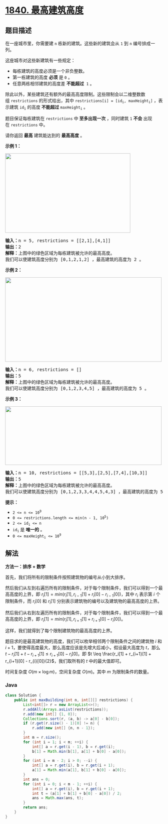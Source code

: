 # [1840. 最高建筑高度](https://leetcode.cn/problems/maximum-building-height)

## 题目描述

<p>在一座城市里，你需要建 <code>n</code> 栋新的建筑。这些新的建筑会从 <code>1</code> 到 <code>n</code> 编号排成一列。</p>

<p>这座城市对这些新建筑有一些规定：</p>

<ul>
	<li>每栋建筑的高度必须是一个非负整数。</li>
	<li>第一栋建筑的高度 <strong>必须</strong> 是 <code>0</code> 。</li>
	<li>任意两栋相邻建筑的高度差 <strong>不能超过</strong>  <code>1</code> 。</li>
</ul>

<p>除此以外，某些建筑还有额外的最高高度限制。这些限制会以二维整数数组 <code>restrictions</code> 的形式给出，其中 <code>restrictions[i] = [id<sub>i</sub>, maxHeight<sub>i</sub>]</code> ，表示建筑 <code>id<sub>i</sub></code> 的高度 <strong>不能超过</strong> <code>maxHeight<sub>i</sub></code> 。</p>

<p>题目保证每栋建筑在 <code>restrictions</code> 中<strong> 至多出现一次</strong> ，同时建筑 <code>1</code> <strong>不会</strong> 出现在 <code>restrictions</code> 中。</p>

<p>请你返回 <strong>最高</strong> 建筑能达到的 <strong>最高高度</strong> 。</p>



<p><strong>示例 1：</strong></p>
<img alt="" src="https://gcore.jsdelivr.net/gh/doocs/leetcode@main/solution/1800-1899/1840.Maximum%20Building%20Height/images/ic236-q4-ex1-1.png" style="width: 400px; height: 253px;" />
<pre>
<b>输入：</b>n = 5, restrictions = [[2,1],[4,1]]
<b>输出：</b>2
<b>解释：</b>上图中的绿色区域为每栋建筑被允许的最高高度。
我们可以使建筑高度分别为 [0,1,2,1,2] ，最高建筑的高度为 2 。</pre>

<p><strong>示例 2：</strong></p>
<img alt="" src="https://gcore.jsdelivr.net/gh/doocs/leetcode@main/solution/1800-1899/1840.Maximum%20Building%20Height/images/ic236-q4-ex2.png" style="width: 500px; height: 269px;" />
<pre>
<b>输入：</b>n = 6, restrictions = []
<b>输出：</b>5
<b>解释：</b>上图中的绿色区域为每栋建筑被允许的最高高度。
我们可以使建筑高度分别为 [0,1,2,3,4,5] ，最高建筑的高度为 5 。
</pre>

<p><strong>示例 3：</strong></p>
<img alt="" src="https://gcore.jsdelivr.net/gh/doocs/leetcode@main/solution/1800-1899/1840.Maximum%20Building%20Height/images/ic236-q4-ex3.png" style="width: 500px; height: 187px;" />
<pre>
<b>输入：</b>n = 10, restrictions = [[5,3],[2,5],[7,4],[10,3]]
<b>输出：</b>5
<b>解释：</b>上图中的绿色区域为每栋建筑被允许的最高高度。
我们可以使建筑高度分别为 [0,1,2,3,3,4,4,5,4,3] ，最高建筑的高度为 5 。
</pre>



<p><strong>提示：</strong></p>

<ul>
	<li><code>2 <= n <= 10<sup>9</sup></code></li>
	<li><code>0 <= restrictions.length <= min(n - 1, 10<sup>5</sup>)</code></li>
	<li><code>2 <= id<sub>i</sub> <= n</code></li>
	<li><code>id<sub>i</sub></code> 是 <strong>唯一的</strong> 。</li>
	<li><code>0 <= maxHeight<sub>i</sub> <= 10<sup>9</sup></code></li>
</ul>

## 解法

**方法一：排序 + 数学**

首先，我们将所有的限制条件按照建筑物的编号从小到大排序。

然后我们从左到右遍历所有的限制条件，对于每个限制条件，我们可以得到一个最高高度的上界，即 $r_i[1] = min(r_i[1], r_{i-1}[1] + r_i[0] - r_{i-1}[0])$，其中 $r_i$ 表示第 $i$ 个限制条件，而 $r_i[0]$ 和 $r_i[1]$ 分别表示建筑物的编号以及建筑物的最高高度的上界。

然后我们从右到左遍历所有的限制条件，对于每个限制条件，我们可以得到一个最高高度的上界，即 $r_i[1] = min(r_i[1], r_{i+1}[1] + r_{i+1}[0] - r_i[0])$。

这样，我们就得到了每个限制建筑物的最高高度的上界。

题目求的是最高建筑物的高度，我们可以枚举相邻两个限制条件之间的建筑物 $i$ 和 $i+1$，要使得高度最大，那么高度应该是先增大后减小，假设最大高度为 $t$，那么 $t - r_i[1] + t - r_{i+1}[1] \leq r_{i+1}[0] - r_i[0]$，即 $t \leq \frac{r_i[1] + r_{i+1}[1] + r_{i+1}[0] - r_{i}[0]}{2}$，我们取所有的 $t$ 中的最大值即可。

时间复杂度 $O(m \times \log m)$，空间复杂度 $O(m)$。其中 $m$ 为限制条件的数量。

### **Java**

```java
class Solution {
    public int maxBuilding(int n, int[][] restrictions) {
        List<int[]> r = new ArrayList<>();
        r.addAll(Arrays.asList(restrictions));
        r.add(new int[] {1, 0});
        Collections.sort(r, (a, b) -> a[0] - b[0]);
        if (r.get(r.size() - 1)[0] != n) {
            r.add(new int[] {n, n - 1});
        }
        int m = r.size();
        for (int i = 1; i < m; ++i) {
            int[] a = r.get(i - 1), b = r.get(i);
            b[1] = Math.min(b[1], a[1] + b[0] - a[0]);
        }
        for (int i = m - 2; i > 0; --i) {
            int[] a = r.get(i), b = r.get(i + 1);
            a[1] = Math.min(a[1], b[1] + b[0] - a[0]);
        }
        int ans = 0;
        for (int i = 0; i < m - 1; ++i) {
            int[] a = r.get(i), b = r.get(i + 1);
            int t = (a[1] + b[1] + b[0] - a[0]) / 2;
            ans = Math.max(ans, t);
        }
        return ans;
    }
}
```
